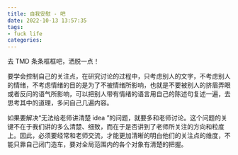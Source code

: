 ```yaml
---
title: 自我安慰 - 吧
date: 2022-10-13 13:57:35
tags:
- fuck life
categories:
---
```


去 TMD 条条框框吧，洒脱一点！

<!--more-->

要学会控制自己的关注点，在研究讨论的过程中，只考虑别人的文字，不考虑别人的情绪，不考虑情绪的目的是为了不被情绪所影响，也就是不要被别人的挤眉弄眼或者反问的语气所影响，可以把别人带有情绪的语言用自己的陈述句复述一遍，去思考其中的道理，多问自己几遍内容。

如果要解决“无法给老师讲清楚 idea ”的问题，就要多和老师讨论。这个问题的关键不在于我们讲的多么清楚、细致，而在于是否讲到了老师所关注的方向和粒度上。因此，必须要经常和老师交流，才能更加清晰的明白他们的关注点的维度，不能只靠自己闭门造车，要对全局范围内的各个对象有清楚的把握。